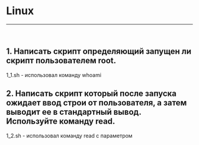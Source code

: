 # Linux
_______
&nbsp;
&nbsp;
## 1. Написать скрипт определяющий запущен ли скрипт пользователем root.
   1_1.sh - использовал команду whoami
&nbsp;
## 2. Написать скрипт который после запуска ожидает ввод строи от пользователя, а затем выводит ее в стандартный вывод. Используйте команду read.
   1_2.sh - использовал команду read с параметром
